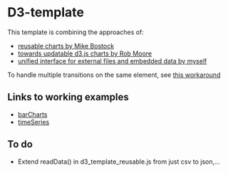 # D3-template
This template is combining the approaches of:
* [reusable charts by Mike Bostock](https://bost.ocks.org/mike/chart/)
* [towards updatable d3.js charts by Rob Moore](https://www.toptal.com/d3-js/towards-reusable-d3-js-charts)
* [unified interface for external files and embedded data by myself](https://github.com/EE2dev/item-explorer) 

To handle multiple transitions on the same element, see [this workaround](https://bl.ocks.org/mbostock/5348789)

## Links to working examples
* [barCharts](http://bl.ocks.org/ee2dev/264df2edf12a0b95577fee517d2ac139)
* [timeSeries](http://bl.ocks.org/ee2dev/fca9603546f74b4f2c9ee0e7d811659d)

## To do
* Extend readData() in d3_template_reusable.js from just csv to json,...
